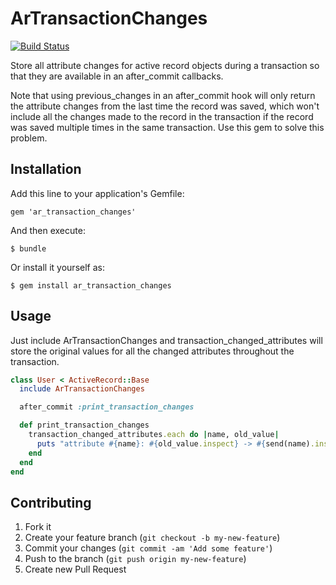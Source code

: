 # ArTransactionChanges
[![Build Status](https://travis-ci.org/dylanahsmith/ar_transaction_changes.png?branch=master)](https://travis-ci.org/dylanahsmith/ar_transaction_changes)

Store all attribute changes for active record objects during a
transaction so that they are available in an after_commit callbacks.

Note that using previous_changes in an after_commit hook will only
return the attribute changes from the last time the record was
saved, which won't include all the changes made to the record in
the transaction if the record was saved multiple times in the same
transaction. Use this gem to solve this problem.

## Installation

Add this line to your application's Gemfile:

    gem 'ar_transaction_changes'

And then execute:

    $ bundle

Or install it yourself as:

    $ gem install ar_transaction_changes

## Usage

Just include ArTransactionChanges and transaction_changed_attributes
will store the original values for all the changed attributes
throughout the transaction.

```ruby
class User < ActiveRecord::Base
  include ArTransactionChanges

  after_commit :print_transaction_changes

  def print_transaction_changes
    transaction_changed_attributes.each do |name, old_value|
      puts "attribute #{name}: #{old_value.inspect} -> #{send(name).inspect}"
    end
  end
end
```

## Contributing

1. Fork it
2. Create your feature branch (`git checkout -b my-new-feature`)
3. Commit your changes (`git commit -am 'Add some feature'`)
4. Push to the branch (`git push origin my-new-feature`)
5. Create new Pull Request
